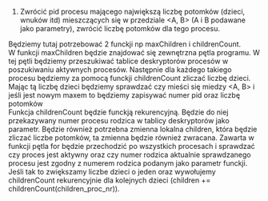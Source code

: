 1. Zwrócić pid procesu mającego największą liczbę potomków (dzieci, wnuków itd) mieszczących się w przedziale <A, B> (A i B podawane jako parametry), zwrócić liczbę potomków dla tego procesu.   

Będziemy tutaj potrzebować 2 funckji np maxChildren i childrenCount.    
W funkcji maxChildren będzie znajdować się zewnętrzna pętla programu. W tej pętli będziemy przeszukiwać tablice deskryptorów procesów w poszukiwaniu aktywnych procesów. Następnie dla każdego takiego procesu będziemy za pomocą funckji childrenCount zliczać liczbę dzieci. Mając tą liczbę dzieci będziemy sprawdzać czy mieści się miedzy <A, B> i jeśli jest nowym maxem to będziemy zapisywać numer pid oraz liczbę potomków   
Funkcja childrenCount będzie funckją rekurencyjną. Będzie do niej przekazywany numer procesu rodzica w tablicy deskryptorów jako parametr. Będzie również potrzebna zmienna lokalna children, która będzie zliczać liczbe potomków, ta zmienna będzie również zwracana. Zawarta w funkcji pętla for będzie przechodzić po wszystkich procesach i sprawdzać czy proces jest aktywny oraz czy numer rodzica aktualnie sprawdzanego procesu jest zgodny z numerem rodzica podanym jako parametr funckji. Jeśli tak to zwiększamy liczbe dzieci o jeden oraz wywołujemy childrenCount rekurencyjnie dla kolejnych dzieci (children += childrenCount(children_proc_nr)).